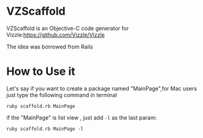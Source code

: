 VZScaffold
=============

VZScaffold is an Objective-C code generator for Vizzle:https://github.com/Vizzle/Vizzle

The idea was borrowed from Rails

How to Use it
=============

Let's say if you want to create a package named "MainPage",for Mac users just type the following command in terminal

`ruby scaffold.rb MainPage`

if the "MainPage" is list view , just add `-l` as the last param:

`ruby scaffold.rb MainPage -l`